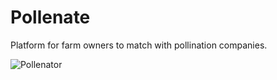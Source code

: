 # Pollenate
Platform for farm owners to match with pollination companies.
                                                    
![Pollenator]([https://github.com/willgitdata/pollen8/blob/18eadb194ef9373f19ba7ce2c299cd2986d48ed7/Screenshot%202023-08-22%20at%207.41.53%20PM.png](https://github.com/willgitdata/pollen8/blob/823f2c1824934dbceac8a965ed32cfbd622a9cf8/assets/images/Screenshot%202023-08-22%20at%207.45.00%20PM.png)https://github.com/willgitdata/pollen8/blob/823f2c1824934dbceac8a965ed32cfbd622a9cf8/assets/images/Screenshot%202023-08-22%20at%207.45.00%20PM.png)                 
